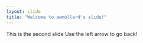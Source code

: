 ```yaml
---
layout: slide
title: "Welcome to awmollard's slide!"
---
```

This is the second slide
Use the left arrow to go back!